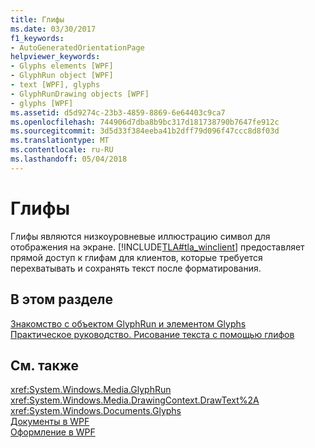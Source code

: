 ```yaml
---
title: Глифы
ms.date: 03/30/2017
f1_keywords:
- AutoGeneratedOrientationPage
helpviewer_keywords:
- Glyphs elements [WPF]
- GlyphRun object [WPF]
- text [WPF], glyphs
- GlyphRunDrawing objects [WPF]
- glyphs [WPF]
ms.assetid: d5d9274c-23b3-4859-8869-6e64403c9ca7
ms.openlocfilehash: 744906d7dba8b9bc317d181738790b7647fe912c
ms.sourcegitcommit: 3d5d33f384eeba41b2dff79d096f47ccc8d8f03d
ms.translationtype: MT
ms.contentlocale: ru-RU
ms.lasthandoff: 05/04/2018
---
```

# <a name="glyphs"></a>Глифы
Глифы являются низкоуровневые иллюстрацию символ для отображения на экране. [!INCLUDE[TLA#tla_winclient](../../../../includes/tlasharptla-winclient-md.md)] предоставляет прямой доступ к глифам для клиентов, которые требуется перехватывать и сохранять текст после форматирования.  
  
## <a name="in-this-section"></a>В этом разделе  
 [Знакомство с объектом GlyphRun и элементом Glyphs](../../../../docs/framework/wpf/advanced/introduction-to-the-glyphrun-object-and-glyphs-element.md)  
  [Практическое руководство. Рисование текста с помощью глифов](../../../../docs/framework/wpf/advanced/draw-text-using-glyphs.md)  
  
## <a name="see-also"></a>См. также  
 <xref:System.Windows.Media.GlyphRun>  
 <xref:System.Windows.Media.DrawingContext.DrawText%2A>  
 <xref:System.Windows.Documents.Glyphs>  
 [Документы в WPF](../../../../docs/framework/wpf/advanced/documents-in-wpf.md)  
 [Оформление в WPF](../../../../docs/framework/wpf/advanced/typography-in-wpf.md)
